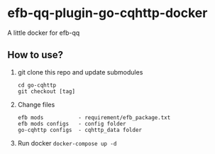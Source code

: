 # efb-qq-plugin-go-cqhttp-docker

A little docker for efb-qq

## How to use?
1. git clone this repo and update submodules
   ```
   cd go-cqhttp
   git checkout [tag]
   ```
2. Change files 
   ```
   efb mods           - requirement/efb_package.txt
   efb mods configs   - config folder
   go-cqhttp configs  - cqhttp_data folder
   ``` 
3. Run docker
   `docker-compose up -d`  
